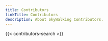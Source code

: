 ```yaml
---
title: Contributors
linkTitle: Contributors
description: About SkyWalking Contributors.
---
```


{{< contributors-search >}}


